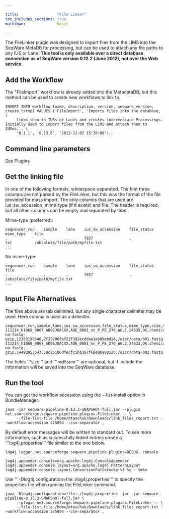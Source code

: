 ```yaml
---

title:                 "File Linker"
toc_includes_sections: true
markdown:              basic

---
```


The FileLinker plugin was designed to import files from the LIMS into the SeqWare MetaDB for processing, but can be used to attach any file paths to any IUS or Lane. **This tool is only available over a direct database connection as of SeqWare version 0.12.2 (June 2012), not over the Web service.** 
 
## Add the Workflow 

The "FileImport" workflow is already added into the MetadataDB, but this method can be used to create new workflows to link to. 

	INSERT INTO workflow (name, description, version, seqware_version, create_tstmp) VALUES ('FileImport', 'Imports files into the database, \
	     links them to IUSs or Lanes and creates intermediate Processings. Initially used to import files from the LIMS and attach them to IUSes.', \
	     '0.1.1', '0.13.6', '2012-12-07 15:30:00');


## Command line parameters

See [Plugins](/docs/17-plugins/#filelinker/)


## Get the linking file

In one of the following formats, whitespace-separated. The first three columns are not parsed by the FileLinker, but this was the format of the file provided for mass import. The only columns that are used are ius_sw_accession, mime_type (if it exists) and file. The header is required, but all other columns can be empty and separated by tabs.

Mime-type (preferred):

	sequencer_run    sample    lane    ius_sw_accession    file_status    mime_type    file
	.                .         .       7937                .              txt          /absolute/file/path/myfile.txt
	...


No mime-type:

	sequencer_run    sample    lane    ius_sw_accession    file_status    file
	.                .         .       7937                .              /absolute/file/path/myfile.txt
	...

## Input File Alternatives 

The files above are tab delimited, but any single character delimiter may be used. Here comma is used as a delimiter.

	sequencer_run,sample,lane,ius_sw_accession,file_status,mime_type,size,md5sum,file,
	111214_h1068_0067_AD0EJ0ACXX,AOE_0001_nn_P_PE_270_WG,1,24635,OK,chemical/seq-na-fastq-gzip,12383198646,2f33208fef22f392ecddaa1eb89ebd24,/oicr/data/001.fastq.gz,
	111214_h1068_0067_AD0EJ0ACXX,AOE_0001_nn_P_PE_270_WG,2,24633,OK,chemical/seq-na-fastq-gzip,14493953643,50c25186dfe3fc5bb3a7f60e0696012b,/oicr/data/002.fastq.gz,

The fields '''size''' and '''md5sum''' are optional, but if include the information will be saved into the SeqWare database.

## Run the tool 

You can get the workflow accession using the --list-install option in BundleManager. 

	java -jar seqware-pipeline-0.13.3-SNAPSHOT-full.jar --plugin net.sourceforge.seqware.pipeline.plugins.FileLinker -- \
	     --file-list-file /home/mtaschuk/Downloads/link_files_report.txt --workflow-accession 375894 --csv-separator ,

By default error messages will be written to standard out. To see more information, such as successfully linked entries create a '''log4j.properties''' file similar to the one below.

	log4j.logger.net.sourceforge.seqware.pipeline.plugins=DEBUG, console

	log4j.appender.console=org.apache.log4j.ConsoleAppender
	log4j.appender.console.layout=org.apache.log4j.PatternLayout
	log4j.appender.console.layout.ConversionPattern=%p %t %c - %m%n

Use '''-Dlog4j.configuration=file:./log4j.properties''' to specify the properties file when running the FileLinker command.

	java -Dlog4j.configuration=file:./log4j.properties -jar -jar seqware-pipeline-0.13.3-SNAPSHOT-full.jar \
	     --plugin net.sourceforge.seqware.pipeline.plugins.FileLinker -- \
	     --file-list-file /home/mtaschuk/Downloads/link_files_report.txt --workflow-accession 375894 --csv-separator ,

